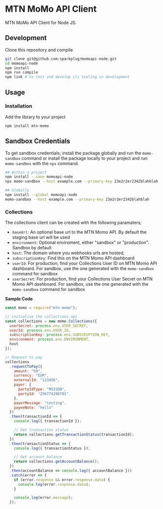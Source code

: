 # MTN MoMo API Client

MTN MoMo API Client for Node JS.

## Development

Clone this repository and compile

```sh
git clone git@github.com:sparkplug/momoapi-node.git
cd momoapi-node
npm install
npm run compile
npm link # to test and develop cli tooling in development
```

## Usage

### Installation

Add the library to your project

```sh
npm install mtn-momo
```

## Sandbox Credentials

To get sandbox credentials; install the package globally and run the `momo-sandbox` command or install the package locally to your project and run `momo-sandbox` with the `npx` command.

```sh
## Within a project
npm install --save momoapi-node
npx momo-sandbox --host example.com --primary-key 23e2r2er2342blahblah

## Globally
npm install --global momoapi-node
momo-sandbox --host example.com --primary-key 23e2r2er2342blahblah
```

### Collections

The collections client can be created with the following paramaters;
- `baseUrl`: An optional base url to the MTN Momo API. By default the staging base url will be used
- `environment`: Optional enviroment, either "sandbox" or "production". Sandbox by default
- `host`: The domain where you webhooks urls are hosted;
- `subscriptionKey`: Find this on the MTN Momo API dashboard
- `userId`: For production, find your Collections User ID on MTN Momo API dashboard. For sandbox, use the one generated with the `momo-sandbox` command for sandbox
- `userSecret`: For production, find your Collections User Secret on MTN Momo API dashboard. For sandbox, use the one generated with the `momo-sandbox` command for sandbox

**Sample Code**

```js
const momo = require("mtn-momo");

// initialise the collections api
const collections = new momo.Collections({
  userSecret: process.env.USER_SECRET,
  userId: process.env.USER_ID,
  subscriptionKey: process.env.SUBSCRIPTION_KEY,
  environment: process.env.ENVIRONMENT,
  host
});

// Request to pay
collections
  .requestToPay({
    amount: "50",
    currency: "EUR",
    externalId: "123456",
    payer: {
      partyIdType: "MSISDN",
      partyId: "256774290781"
    },
    payerMessage: "testing",
    payeeNote: "hello"
  })
  .then(transactionId => {
    console.log({ transactionId });

    // Get transaction status
    return collections.getTransactionStatus(transactionId);
  })
  .then(transactionStatus => {
    console.log({ transactionStatus });

    // Get account balance
    return collections.getAccountBalance();
  })
  .then(accountBalance => console.log({ accountBalance }))
  .catch(error => {
    if (error.response && error.response.data) {
      console.log(error.response.data);
    }

    console.log(error.message);
  });
```

